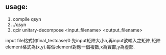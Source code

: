 ## usage:
1. compile qsyn
2. ./qsyn
3. qcir unitary-decompose <input_filename> <output_filename>

input file格式如final_testcase/0
先input矩陣大小n,再input欲輸入之矩陣,矩陣element格式為(x,y).每個element對應一個複數,x為實部,y為虛部.
